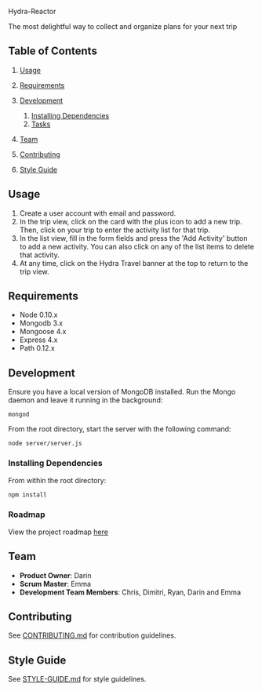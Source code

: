 Hydra-Reactor

The most delightful way to collect and organize plans for your next trip

## Table of Contents

1. [Usage](#Usage)

1. [Requirements](#requirements)
1. [Development](#development)
    1. [Installing Dependencies](#installing-dependencies)
    1. [Tasks](#tasks)
1. [Team](#team)
1. [Contributing](#contributing)
1. [Style Guide](#style-guide)

## Usage

1) Create a user account with email and password.
2) In the trip view, click on the card with the plus icon to add a new trip. Then, click on your trip to enter the activity list for that trip.
4) In the list view, fill in the form fields and press the 'Add Activity' button to add a new activity. You can also click on any of the list items to delete that activity.
5) At any time, click on the Hydra Travel banner at the top to return to the trip view.

## Requirements

- Node 0.10.x
- Mongodb 3.x
- Mongoose 4.x
- Express 4.x
- Path 0.12.x

## Development

Ensure you have a local version of MongoDB installed. Run the Mongo daemon and leave it running in the background:

`mongod`

From the root directory, start the server with the following command:

`node server/server.js`

### Installing Dependencies

From within the root directory:

```sh
npm install
```

### Roadmap

View the project roadmap [here](https://github.com/hydra-reactor/hydra-reactor/issues)

## Team

  - __Product Owner__: Darin
  - __Scrum Master__: Emma
  - __Development Team Members__: Chris, Dimitri, Ryan, Darin and Emma

## Contributing

See [CONTRIBUTING.md](CONTRIBUTING.md) for contribution guidelines.

## Style Guide
See [STYLE-GUIDE.md](STYLE-GUIDE.md) for style guidelines.
